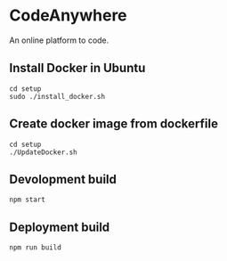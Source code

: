 # CodeAnywhere

An online platform to code.

## Install Docker in Ubuntu
```
cd setup
sudo ./install_docker.sh
```

## Create docker image from dockerfile
```
cd setup
./UpdateDocker.sh
```


## Devolopment build
```
npm start
```

## Deployment build
```
npm run build
```